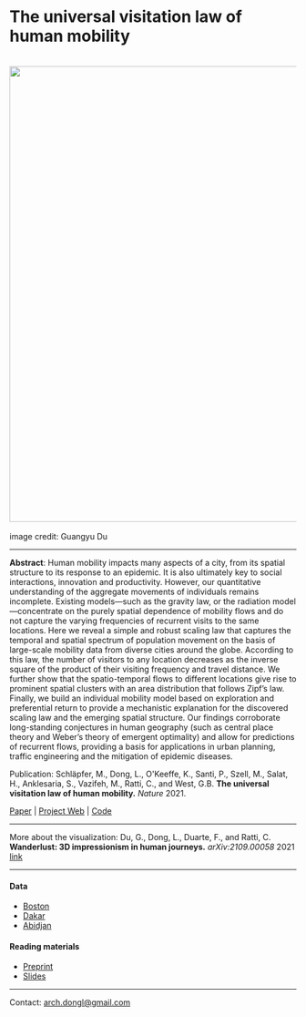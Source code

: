 # The universal visitation law of human mobility

<div align="center">
  <img src="https://github.com/leiii/VisitationLaw/blob/main/Cover.jpg" width = "800"><br><br>
</div>
image credit: Guangyu Du

***

**Abstract**: Human mobility impacts many aspects of a city, from its spatial structure to its response to an epidemic. It is also ultimately key to social interactions, innovation and productivity. However, our quantitative understanding of the aggregate movements of individuals remains incomplete. Existing models—such as the gravity law, or the radiation model—concentrate on the purely spatial dependence of mobility flows and do not capture the varying frequencies of recurrent visits to the same locations. Here we reveal a simple and robust scaling law that captures the temporal and spatial spectrum of population movement on the basis of large-scale mobility data from diverse cities around the globe. According to this law, the number of visitors to any location decreases as the inverse square of the product of their visiting frequency and travel distance. We further show that the spatio-temporal flows to different locations give rise to prominent spatial clusters with an area distribution that follows Zipf’s law. Finally, we build an individual mobility model based on exploration and preferential return to provide a mechanistic explanation for the discovered scaling law and the emerging spatial structure. Our findings corroborate long-standing conjectures in human geography (such as central place theory and Weber’s theory of emergent optimality) and allow for predictions of recurrent flows, providing a basis for applications in urban planning, traffic engineering and the mitigation of epidemic diseases.

Publication: Schläpfer, M., Dong, L., O'Keeffe, K., Santi, P., Szell, M., Salat, H., Anklesaria, S., Vazifeh, M., Ratti, C., and West, G.B. **The universal visitation law of human mobility.** *Nature* 2021.

[Paper](https://www.nature.com/articles/s41586-021-03480-9) | [Project Web](https://senseable.mit.edu/wanderlust/) | [Code](https://github.com/leiii/VisitationLaw/tree/main/PEPR_model)

***

More about the visualization: Du, G., Dong, L., Duarte, F., and Ratti, C. **Wanderlust: 3D impressionism in human journeys.** *arXiv:2109.00058* 2021 [link](https://arxiv.org/abs/2109.00058)

***

#### Data
- [Boston](https://www.dropbox.com/s/b2l4a5kxen37k2r/Boston.csv.zip?dl=0)
- [Dakar](https://github.com/leiii/VisitationLaw/blob/main/Data/Dakar.csv.zip)
- [Abidjan](https://github.com/leiii/VisitationLaw/blob/main/Data/Abidjan.csv.zip)

#### Reading materials
- [Preprint](https://github.com/leiii/VisitationLaw/blob/main/VisitationLaw_preprint_202106.pdf)
- [Slides](https://github.com/leiii/VisitationLaw/blob/main/VisitationLaw_slides_202106_LeiDong.pdf)

***
Contact: arch.dongl@gmail.com
